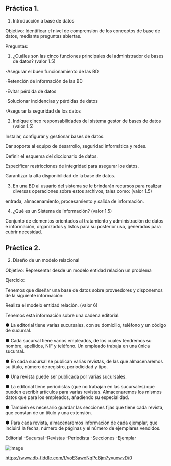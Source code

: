 ## Práctica 1.

1. Introducción a base de datos

Objetivo: Identificar el nivel de comprensión de los conceptos de base de datos,
mediante preguntas abiertas.
 
Preguntas:

1. ¿Cuáles son las cinco funciones principales del administrador de bases de datos?
(valor 1.5)

-Asegurar el buen funcionamiento de las BD

-Retención de información de las BD

-Evitar pérdida de datos

-Solucionar incidencias y pérdidas de datos

-Asegurar la seguridad de los datos

2. Indíque cinco responsabilidades del sistema gestor de bases de datos (valor 1.5)

Instalar, configurar y gestionar bases de datos.

Dar soporte al equipo de desarrollo, seguridad informática y redes.

Definir el esquema del diccionario de datos.

Especificar restricciones de integridad para asegurar los datos.

Garantizar la alta disponibilidad de la base de datos.

3. En una BD al usuario del sistema se le brindarán recursos para realizar diversas
operaciones sobre estos archivos, tales como: (valor 1.5)

 entrada, almacenamiento, procesamiento y salida de información.

4. ¿Qué es un Sistema de Información? (valor 1.5)

Conjunto de elementos orientados al tratamiento y administración de datos e información, organizados y listos para su posterior uso, generados para cubrir necesidad.

## Práctica 2.

2. Diseño de un modelo relacional

Objetivo: Representar desde un modelo entidad relación un problema


Ejercicio:

Tenemos que diseñar una base de datos sobre proveedores y disponemos de la siguiente
información:

Realiza el modelo entidad relación. (valor 6)

Tenemos esta información sobre una cadena editorial:

● La editorial tiene varias sucursales, con su domicilio, teléfono y un código de
sucursal.

● Cada sucursal tiene varios empleados, de los cuales tendremos su nombre,
apellidos, NIF y teléfono. Un empleado trabaja en una única sucursal.

● En cada sucursal se publican varias revistas, de las que almacenaremos su título,
número de registro, periodicidad y tipo.

● Una revista puede ser publicada por varias sucursales.

● La editorial tiene periodistas (que no trabajan en las sucursales) que pueden
escribir artículos para varias revistas. Almacenaremos los mismos datos que para
los empleados, añadiendo su especialidad.

● También es necesario guardar las secciones fijas que tiene cada revista, que
constan de un título y una extensión.

● Para cada revista, almacenaremos información de cada ejemplar, que incluirá la
fecha, número de páginas y el número de ejemplares vendidos.

Editorial
-Sucursal
-Revistas
-Periodista
-Secciones
-Ejemplar

![image](https://user-images.githubusercontent.com/90996552/169561502-540986e4-a73d-44a3-8e37-6119a188dbd4.png)


https://www.db-fiddle.com/f/voE3awoNqPcBjm7yvuxwvD/0
